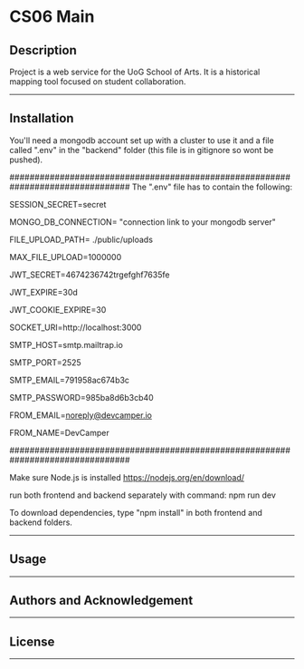 # CS06 Main
## Description
>

Project is a web service for the UoG School of Arts. It is a historical mapping tool focused on student collaboration.

---
## Installation
>

You'll need a mongodb account set up with a cluster to use it and a file called ".env" in the "backend" folder (this file is in gitignore so wont be pushed).

 
################################################################################
The ".env" file has to contain the following:
 
 
SESSION_SECRET=secret


MONGO_DB_CONNECTION= "connection link to your mongodb server"



FILE_UPLOAD_PATH= ./public/uploads


MAX_FILE_UPLOAD=1000000



JWT_SECRET=4674236742trgefghf7635fe


JWT_EXPIRE=30d


JWT_COOKIE_EXPIRE=30



SOCKET_URI=http://localhost:3000



SMTP_HOST=smtp.mailtrap.io


SMTP_PORT=2525


SMTP_EMAIL=791958ac674b3c


SMTP_PASSWORD=985ba8d6b3cb40


FROM_EMAIL=noreply@devcamper.io


FROM_NAME=DevCamper


################################################################################
 

Make sure Node.js is installed https://nodejs.org/en/download/

 
 

run both frontend and backend separately with command: npm run dev


 


To download dependencies, type "npm install" in both frontend and backend folders.


---
## Usage
>
---
## Authors and Acknowledgement
>
---
## License
>
---
